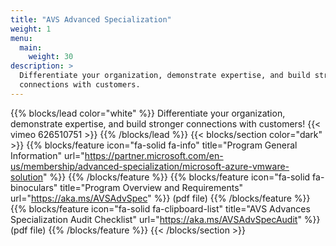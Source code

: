 ```yaml
---
title: "AVS Advanced Specialization"
weight: 1
menu:
  main:
    weight: 30
description: >
  Differentiate your organization, demonstrate expertise, and build stronger
  connections with customers.
---
```


{{% blocks/lead color="white" %}} Differentiate your organization, demonstrate
expertise, and build stronger connections with customers!
{{< vimeo 626510751 >}}
{{% /blocks/lead %}}
{{< blocks/section color="dark" >}}
{{% blocks/feature icon="fa-solid fa-info" title="Program General Information"  url="https://partner.microsoft.com/en-us/membership/advanced-specialization/microsoft-azure-vmware-solution" %}} 
{{% /blocks/feature %}}
{{% blocks/feature icon="fa-solid fa-binoculars" title="Program Overview and Requirements" url="https://aka.ms/AVSAdvSpec" %}}
(pdf file)
{{% /blocks/feature %}}
{{% blocks/feature icon="fa-solid fa-clipboard-list" title="AVS Advances Specialization Audit Checklist" url="https://aka.ms/AVSAdvSpecAudit" %}}
(pdf file)
{{% /blocks/feature %}}
{{< /blocks/section >}}
